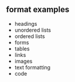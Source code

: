 ## format examples

- headings
- unordered lists
- ordered lists
- forms
- tables
- links
- images
- text formatting
- code
